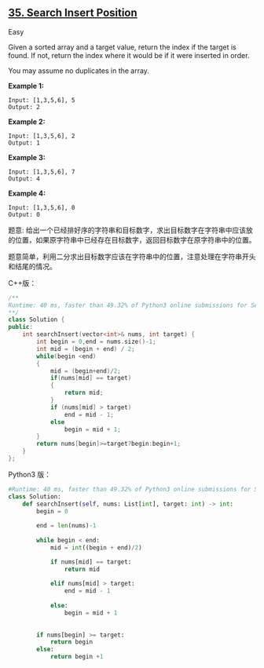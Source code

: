 ## [35. Search Insert Position](https://leetcode.com/problems/search-insert-position/)

Easy

Given a sorted array and a target value, return the index if the target is found. If not, return the index where it would be if it were inserted in order.

You may assume no duplicates in the array.

**Example 1:**

```
Input: [1,3,5,6], 5
Output: 2
```

**Example 2:**

```
Input: [1,3,5,6], 2
Output: 1
```

**Example 3:**

```
Input: [1,3,5,6], 7
Output: 4
```

**Example 4:**

```
Input: [1,3,5,6], 0
Output: 0
```

题意: 给出一个已经排好序的字符串和目标数字，求出目标数字在字符串中应该放的位置，如果原字符串中已经存在目标数字，返回目标数字在原字符串中的位置。

题意简单，利用二分求出目标数字应该在字符串中的位置，注意处理在字符串开头和结尾的情况。

C++版：

```c++
/**
Runtime: 40 ms, faster than 49.32% of Python3 online submissions for Search Insert Position.
**/
class Solution {
public:
    int searchInsert(vector<int>& nums, int target) {
        int begin = 0,end = nums.size()-1;
        int mid = (begin + end) / 2;
        while(begin <end)
        {
            mid = (begin+end)/2;
            if(nums[mid] == target)
            {
                return mid;
            }
            if (nums[mid] > target)
                end = mid - 1;
            else
                begin = mid + 1;
        }
        return nums[begin]>=target?begin:begin+1;
    }
};
```

Python3 版：

```py
#Runtime: 40 ms, faster than 49.32% of Python3 online submissions for Search Insert #Position.
class Solution:
    def searchInsert(self, nums: List[int], target: int) -> int:
        begin = 0
        
        end = len(nums)-1
        
        while begin < end:
            mid = int((begin + end)/2)

            if nums[mid] == target:
                return mid
            
            elif nums[mid] > target:
                end = mid - 1
                
            else:
                begin = mid + 1
                
                
        if nums[begin] >= target:
            return begin 
        else:
            return begin +1
```

